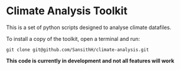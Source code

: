 # Climate Analysis Toolkit

This is a set of python scripts designed to analyse climate datafiles.

To install a copy of the toolkit, open a terminal and run:

```
git clone git@github.com/SansithH/climate-analysis.git
```

**This code is currently in development and not all features will work**
